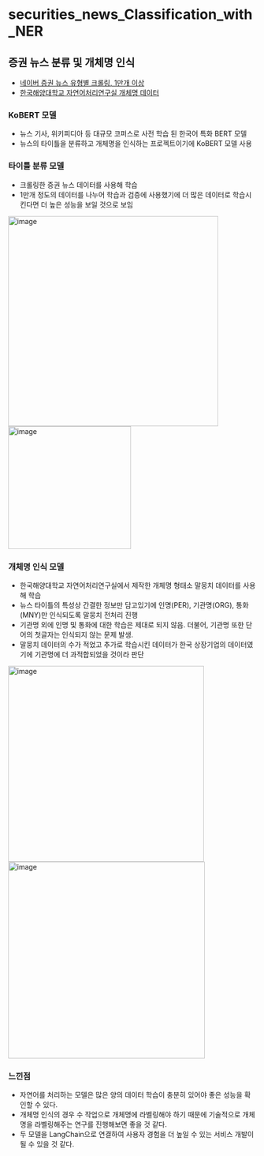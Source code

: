 # securities_news_Classification_with_NER
## 증권 뉴스 분류 및 개체명 인식
* [네이버 증권 뉴스 유형별 크롤링, 1만개 이상](https://finance.naver.com/news/news_list.naver?mode=LSS3D&section_id=101&section_id2=258&section_id3=401)
* [한국해양대학교 자연어처리연구실 개체명 데이터](https://github.com/kmounlp/NER)
  
### KoBERT 모델
* 뉴스 기사, 위키피디아 등 대규모 코퍼스로 사전 학습 된 한국어 특화 BERT 모델
* 뉴스의 타이틀을 분류하고 개체명을 인식하는 프로젝트이기에 KoBERT 모델 사용

### 타이틀 분류 모델
* 크롤링한 증권 뉴스 데이터를 사용해 학습
* 1만개 정도의 데이터를 나누어 학습과 검증에 사용했기에 더 많은 데이터로 학습시킨다면 더 높은 성능을 보일 것으로 보임
<img width="426" alt="image" src="https://github.com/shinala0602/securities_news_Classification_with_NER/assets/59050396/c07e81d7-2fae-420f-bcba-bae89f778b5d">
<img width="249" alt="image" src="https://github.com/shinala0602/securities_news_Classification_with_NER/assets/59050396/d496b6af-1639-411e-8879-dbe4d83fb1b9">


### 개체명 인식 모델
* 한국해양대학교 자연어처리연구실에서 제작한 개체명 형태소 말뭉치 데이터를 사용해 학습
* 뉴스 타이틀의 특성상 간결한 정보만 담고있기에 인명(PER), 기관명(ORG), 통화(MNY)만 인식되도록 말뭉치 전처리 진행
* 기관명 외에 인명 및 통화에 대한 학습은 제대로 되지 않음. 더불어, 기관명 또한 단어의 첫글자는 인식되지 않는 문제 발생.
* 말뭉치 데이터의 수가 적었고 추가로 학습시킨 데이터가 한국 상장기업의 데이터였기에 기관명에 더 과적합되었을 것이라 판단
<img width="397" alt="image" src="https://github.com/shinala0602/securities_news_Classification_with_NER/assets/59050396/4a5f5160-e16b-4d88-8399-beb692d7a484">
<img width="399" alt="image" src="https://github.com/shinala0602/securities_news_Classification_with_NER/assets/59050396/619db983-adc4-4231-92f0-8a214cbd975a">

### 느낀점  
* 자연어를 처리하는 모델은 많은 양의 데이터 학습이 충분히 있어야 좋은 성능을 확인할 수 있다.
* 개체명 인식의 경우 수 작업으로 개체명에 라벨링해야 하기 때문에 기술적으로 개체명을 라벨링해주는 연구를 진행해보면 좋을 것 같다.
* 두 모델을 LangChain으로 연결하여 사용자 경험을 더 높일 수 있는 서비스 개발이 될 수 있을 것 같다.
